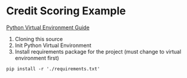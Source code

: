 # Credit Scoring Example

[Python Virtual Environment Guide](https://packaging.python.org/en/latest/guides/installing-using-pip-and-virtual-environments/)

1. Cloning this source
2. Init Python Virtual Environment
3. Install requirements package for the project (must change to virtual environment first)
```
pip install -r './requirements.txt'
```